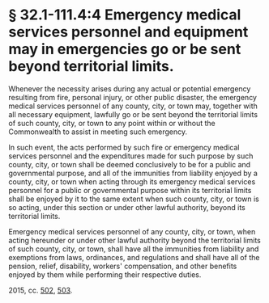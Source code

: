 # § 32.1-111.4:4 Emergency medical services personnel and equipment may in emergencies go or be sent beyond territorial limits.

<p>Whenever the necessity arises during any actual or potential emergency resulting from fire, personal injury, or other public disaster, the emergency medical services personnel of any county, city, or town may, together with all necessary equipment, lawfully go or be sent beyond the territorial limits of such county, city, or town to any point within or without the Commonwealth to assist in meeting such emergency.</p><p>In such event, the acts performed by such fire or emergency medical services personnel and the expenditures made for such purpose by such county, city, or town shall be deemed conclusively to be for a public and governmental purpose, and all of the immunities from liability enjoyed by a county, city, or town when acting through its emergency medical services personnel for a public or governmental purpose within its territorial limits shall be enjoyed by it to the same extent when such county, city, or town is so acting, under this section or under other lawful authority, beyond its territorial limits.</p><p>Emergency medical services personnel of any county, city, or town, when acting hereunder or under other lawful authority beyond the territorial limits of such county, city, or town, shall have all the immunities from liability and exemptions from laws, ordinances, and regulations and shall have all of the pension, relief, disability, workers' compensation, and other benefits enjoyed by them while performing their respective duties.</p><p>2015, cc. <a href='http://lis.virginia.gov/cgi-bin/legp604.exe?151+ful+CHAP0502'>502</a>, <a href='http://lis.virginia.gov/cgi-bin/legp604.exe?151+ful+CHAP0503'>503</a>.</p>